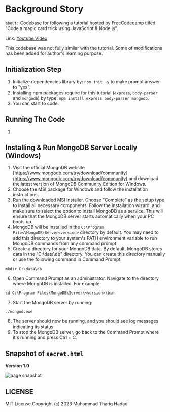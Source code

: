 # Background Story

`about:` Codebase for following a tutorial hosted by FreeCodecamp titled "Code a magic card trick using JavaScript & Node.js".

Link: [Youtube Video](https://www.youtube.com/watch?v=h21pa3yeW08)

This codebase was not fully similar with the tutorial. Some of modifications has been added for author's learning purpose.

## Initialization Step

1. Initialize dependencies library by: `npm init -y` to make prompt answer to "yes".
2. Installing npm packages require for this tutorial (`express`, `body-parser` and `mongodb`) by type: `npm install express body-parser mongodb`.
3. You can start to code.

## Running The Code

1.

## Installing & Run MongoDB Server Locally (Windows)

1. Visit the official MongoDB website [https://www.mongodb.com/try/download/community](https://www.mongodb.com/try/download/community) and download the latest version of MongoDB Community Edition for Windows.
2. Choose the MSI package for Windows and follow the installation instructions.
3. Run the downloaded MSI installer. Choose "Complete" as the setup type to install all necessary components. Follow the installation wizard, and make sure to select the option to install MongoDB as a service. This will ensure that the MongoDB server starts automatically when your PC boots up.
4. MongoDB will be installed in the `C:\Program Files\MongoDB\Server<version>` directory by default. You may need to add this directory to your system's PATH environment variable to run MongoDB commands from any command prompt.
5. Create a directory for your MongoDB data. By default, MongoDB stores data in the "C:\data\db" directory. You can create this directory manually or use the following command in Command Prompt:

```
mkdir C:\data\db
```

6. Open Command Prompt as an administrator. Navigate to the directory where MongoDB is installed. For example:

```
cd C:\Program Files\MongoDB\Server\<version>\bin
```

7. Start the MongoDB server by running:

```
./mongod.exe
```

8. The server should now be running, and you should see log messages indicating its status.
9. To stop the MongoDB server, go back to the Command Prompt where it's running and press Ctrl + C.

## Snapshot of `secret.html`

**Version 1.0**

![page snapshot]()

## LICENSE

MIT License
Copyright (c) 2023 Muhammad Thariq Hadad
